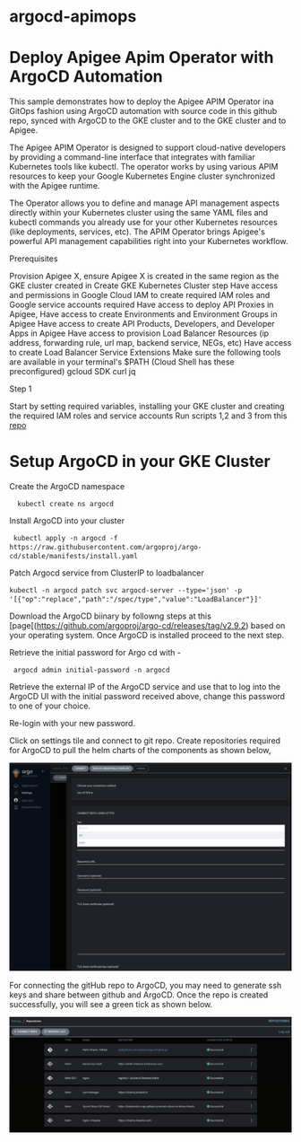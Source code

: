 # argocd-apimops


# Deploy Apigee Apim Operator with ArgoCD Automation

This sample demonstrates how to deploy the Apigee APIM Operator ina GitOps fashion using ArgoCD automation with source code in this github repo, synced with ArgoCD to the GKE cluster and to the GKE cluster and to Apigee.

The Apigee APIM Operator is designed to support cloud-native developers by providing a command-line interface that integrates with familiar Kubernetes tools like kubectl. The operator works by using various APIM resources to keep your Google Kubernetes Engine cluster synchronized with the Apigee runtime.

The Operator allows you to define and manage API management aspects directly within your Kubernetes cluster using the same YAML files and kubectl commands you already use for your other Kubernetes resources (like deployments, services, etc). The APIM Operator brings Apigee's powerful API management capabilities right into your Kubernetes workflow.



Prerequisites

Provision Apigee X, ensure Apigee X is created in the same region as the GKE cluster created in Create GKE Kubernetes Cluster step
Have access and permissions in Google Cloud IAM to create required IAM roles and Google service accounts required
Have access to deploy API Proxies in Apigee,
Have access to create Environments and Environment Groups in Apigee
Have access to create API Products, Developers, and Developer Apps in Apigee
Have access to provision Load Balancer Resources (ip address, forwarding rule, url map, backend service, NEGs, etc)
Have access to create Load Balancer Service Extensions
Make sure the following tools are available in your terminal's $PATH (Cloud Shell has these preconfigured)
gcloud SDK
curl
jq


Step 1

Start by setting required variables,  installing your GKE cluster and creating the required IAM roles and service accounts
Run scripts 1,2 and 3 from this [repo](https://github.com/AyoSal/apim-operator)



# Setup ArgoCD in your GKE Cluster

Create the ArgoCD namespace 
```
  kubectl create ns argocd
```

Install ArgoCD into your cluster
```
 kubectl apply -n argocd -f https://raw.githubusercontent.com/argoproj/argo-cd/stable/manifests/install.yaml
```


Patch Argocd service from ClusterIP to loadbalancer 
```
kubectl -n argocd patch svc argocd-server --type='json' -p '[{"op":"replace","path":"/spec/type","value":"LoadBalancer"}]'
```

Download the ArgoCD biinary by followng steps at this [page[(https://github.com/argoproj/argo-cd/releases/tag/v2.9.2) based on your operating system. 
Once ArgoCD is installed proceed to the next step.

Retrieve the initial password for Argo cd with -

```
 argocd admin initial-password -n argocd
```

Retrieve the external IP of the ArgoCD service and use that to log into the ArgoCD UI with the initial password received above, change this password to one of your choice. 

Re-login with your new password.

Click on settings tile and connect to git repo. Create repositories required for ArgoCD to pull the helm charts of the components as shown below, 


![Image of screenshot](/media/repo-setup.png)


For connecting the gitHub repo to ArgoCD, you may need to generate ssh keys and share between github and ArgoCD.
Once the repo is created successfully, you will see a green tick as shown below.

![Image of screenshot](/media/argocd-repos.png)

